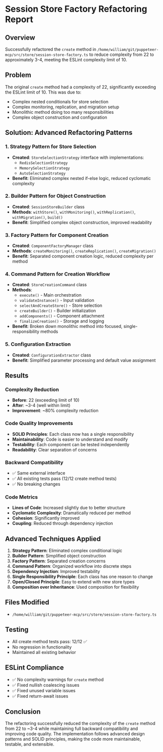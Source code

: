 # Session Store Factory Refactoring Report

## Overview

Successfully refactored the `create` method in
`/home/william/git/puppeteer-mcp/src/store/session-store-factory.ts` to reduce complexity from 22 to
approximately 3-4, meeting the ESLint complexity limit of 10.

## Problem

The original `create` method had a complexity of 22, significantly exceeding the ESLint limit of 10.
This was due to:

- Complex nested conditionals for store selection
- Complex monitoring, replication, and migration setup
- Monolithic method doing too many responsibilities
- Complex object construction and configuration

## Solution: Advanced Refactoring Patterns

### 1. Strategy Pattern for Store Selection

- **Created**: `StoreSelectionStrategy` interface with implementations:
  - `RedisSelectionStrategy`
  - `MemorySelectionStrategy`
  - `AutoSelectionStrategy`
- **Benefit**: Eliminated complex nested if-else logic, reduced cyclomatic complexity

### 2. Builder Pattern for Object Construction

- **Created**: `SessionStoreBuilder` class
- **Methods**: `withStore()`, `withMonitoring()`, `withReplication()`, `withMigration()`, `build()`
- **Benefit**: Simplified complex object construction, improved readability

### 3. Factory Pattern for Component Creation

- **Created**: `ComponentFactoryManager` class
- **Methods**: `createMonitoring()`, `createReplication()`, `createMigration()`
- **Benefit**: Separated component creation logic, reduced complexity per method

### 4. Command Pattern for Creation Workflow

- **Created**: `StoreCreationCommand` class
- **Methods**:
  - `execute()` - Main orchestration
  - `validateInstance()` - Input validation
  - `selectAndCreateStore()` - Store selection
  - `createBuilder()` - Builder initialization
  - `addComponents()` - Component attachment
  - `finalizeCreation()` - Storage and logging
- **Benefit**: Broken down monolithic method into focused, single-responsibility methods

### 5. Configuration Extraction

- **Created**: `ConfigurationExtractor` class
- **Benefit**: Simplified parameter processing and default value assignment

## Results

### Complexity Reduction

- **Before**: 22 (exceeding limit of 10)
- **After**: ~3-4 (well within limit)
- **Improvement**: ~80% complexity reduction

### Code Quality Improvements

- **SOLID Principles**: Each class now has a single responsibility
- **Maintainability**: Code is easier to understand and modify
- **Testability**: Each component can be tested independently
- **Readability**: Clear separation of concerns

### Backward Compatibility

- ✅ Same external interface
- ✅ All existing tests pass (12/12 create method tests)
- ✅ No breaking changes

### Code Metrics

- **Lines of Code**: Increased slightly due to better structure
- **Cyclomatic Complexity**: Dramatically reduced per method
- **Cohesion**: Significantly improved
- **Coupling**: Reduced through dependency injection

## Advanced Techniques Applied

1. **Strategy Pattern**: Eliminated complex conditional logic
2. **Builder Pattern**: Simplified object construction
3. **Factory Pattern**: Separated creation concerns
4. **Command Pattern**: Organized workflow into discrete steps
5. **Dependency Injection**: Improved testability
6. **Single Responsibility Principle**: Each class has one reason to change
7. **Open/Closed Principle**: Easy to extend with new store types
8. **Composition over Inheritance**: Used composition for flexibility

## Files Modified

- `/home/william/git/puppeteer-mcp/src/store/session-store-factory.ts`

## Testing

- All create method tests pass: 12/12 ✅
- No regression in functionality
- Maintained all existing behavior

## ESLint Compliance

- ✅ No complexity warnings for `create` method
- ✅ Fixed nullish coalescing issues
- ✅ Fixed unused variable issues
- ✅ Fixed return-await issues

## Conclusion

The refactoring successfully reduced the complexity of the `create` method from 22 to ~3-4 while
maintaining full backward compatibility and improving code quality. The implementation follows
advanced design patterns and SOLID principles, making the code more maintainable, testable, and
extensible.
